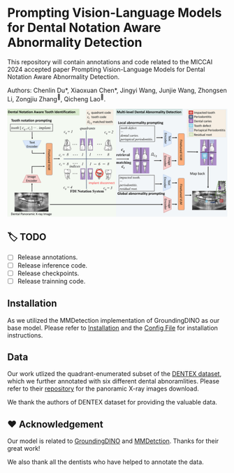 # Prompting Vision-Language Models for Dental Notation Aware Abnormality Detection
This repository will contain annotations and code related to the MICCAI 2024 accepted paper Prompting Vision-Language Models for Dental Notation Aware Abnormality Detection. 

Authors: Chenlin Du*, Xiaoxuan Chen*, Jingyi Wang, Junjie Wang, Zhongsen Li, Zongjiu Zhang<sup>:email:</sup>, Qicheng Lao<sup>:email:</sup>.

![Illustration of the proposed framework](main_figure.png)

## :label: TODO 

- [ ] Release annotations.
- [ ] Release inference code.
- [ ] Release checkpoints.
- [ ] Release trainning code.

## Installation

As we utilized the MMDetection implementation of GroundingDINO as our base model. Please refer to [Installation](https://mmdetection.readthedocs.io/en/latest/get_started.html) and the [Config File](https://github.com/open-mmlab/mmdetection/tree/main/configs/grounding_dino) for installation instructions.


## Data

Our work utlized the quadrant-enumerated subset of the [DENTEX dataset]([https://github.com/open-mmlab/mmdetection/tree/main/configs/grounding_dino](https://arxiv.org/abs/2305.19112)), which we further annotated with six different dental abnoramlities. Please refer to their [repository](https://github.com/ibrahimethemhamamci/HierarchicalDet) for the panoramic X-ray images download. 

We thank the authors of DENTEX dataset for providing the valuable data.

## :hearts: Acknowledgement

Our model is related to [GroundingDINO](https://github.com/IDEA-Research/GroundingDINO/) and [MMDetction](https://github.com/open-mmlab/mmdetection). Thanks for their great work!

We also thank all the dentists who have helped to annotate the data.

